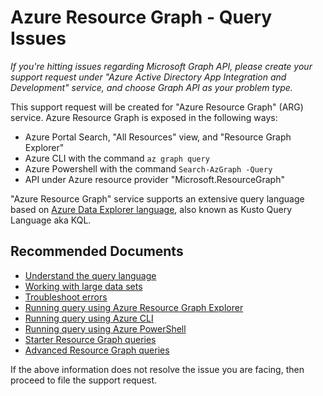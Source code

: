 <properties
    pageTitle="Generic Guidance for Query related issues in Azure Resource Graph"
    description="This page provides guidance for query issues in Azure Resource Graph"
    service="microsoft.resourcegraph"
    resource="resources"
    authors="chiragg4u"
    ms.author="chgupta"
    displayOrder="1"
    selfHelpType="generic"
    supportTopicIds="32636056"
    resourceTags=""
    productPesIds="16716"
    cloudEnvironments="public, Fairfax"
    articleId="02ae6e43-0aaa-4871-9df6-e9c069fe3edb"
/>

# Azure Resource Graph - Query Issues

*If you're hitting issues regarding Microsoft Graph API, please create your support request under "Azure Active Directory App Integration and Development" service, and choose Graph API as your problem type.*

This support request will be created for "Azure Resource Graph" (ARG) service. Azure Resource Graph is exposed in the following ways:

* Azure Portal Search, "All Resources" view, and "Resource Graph Explorer"
* Azure CLI with the command `az graph query`
* Azure Powershell with the command `Search-AzGraph -Query`
* API under Azure resource provider "Microsoft.ResourceGraph"

"Azure Resource Graph" service supports an extensive query language based on [Azure Data Explorer language](https://docs.microsoft.com/azure/data-explorer/write-queries#overview-of-the-query-language), also known as Kusto Query Language aka KQL. 

## **Recommended Documents**

* [Understand the query language](https://docs.microsoft.com/azure/governance/resource-graph/concepts/query-language)
* [Working with large data sets](https://docs.microsoft.com/azure/governance/resource-graph/concepts/work-with-data)
* [Troubleshoot errors](https://docs.microsoft.com/azure/governance/resource-graph/troubleshoot/general)
* [Running query using Azure Resource Graph Explorer](https://docs.microsoft.com/azure/governance/resource-graph/first-query-portal)
* [Running query using Azure CLI](https://docs.microsoft.com/azure/governance/resource-graph/first-query-azurecli)
* [Running query using Azure PowerShell](https://docs.microsoft.com/azure/governance/resource-graph/first-query-powershell)
* [Starter Resource Graph queries](https://docs.microsoft.com/azure/governance/resource-graph/samples/starter)
* [Advanced Resource Graph queries](https://docs.microsoft.com/azure/governance/resource-graph/samples/advanced)

If the above information does not resolve the issue you are facing, then proceed to file the support request.
